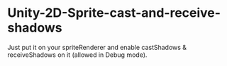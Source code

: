 # Unity-2D-Sprite-cast-and-receive-shadows
Just put it on your spriteRenderer and enable castShadows & receiveShadows on it (allowed in Debug mode).
